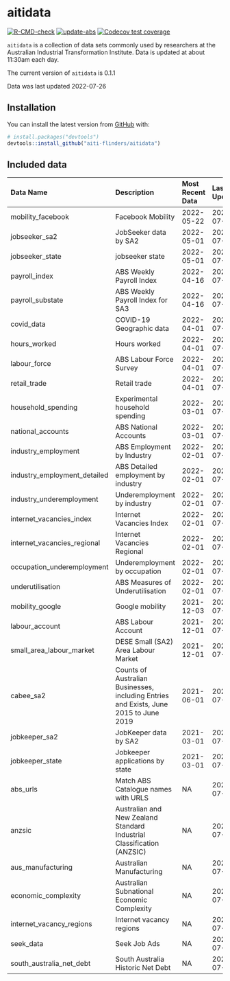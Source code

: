 
<!-- README.md is generated from README.Rmd. Please edit that file -->

# aitidata

<!-- badges: start -->

[![R-CMD-check](https://github.com/aiti-flinders/aitidata/actions/workflows/R-CMD-check.yaml/badge.svg?branch=data_prep)](https://github.com/aiti-flinders/aitidata/actions/workflows/R-CMD-check.yaml)
[![update-abs](https://github.com/aiti-flinders/aitidata/workflows/update-abs/badge.svg)](https://github.com/aiti-flinders/aitidata/actions)
[![Codecov test
coverage](https://codecov.io/gh/aiti-flinders/aitidata/branch/master/graph/badge.svg)](https://app.codecov.io/gh/aiti-flinders/aitidata?branch=master)
<!-- badges: end -->

`aitidata` is a collection of data sets commonly used by researchers at
the Australian Industrial Transformation Institute. Data is updated at
about 11:30am each day.

The current version of `aitidata` is 0.1.1

Data was last updated 2022-07-26

## Installation

You can install the latest version from [GitHub](https://github.com/)
with:

``` r
# install.packages("devtools")
devtools::install_github("aiti-flinders/aitidata")
```

## Included data

| Data Name                      | Description                                                                           | Most Recent Data | Last Updated |
| :----------------------------- | :------------------------------------------------------------------------------------ | :--------------- | :----------- |
| mobility\_facebook             | Facebook Mobility                                                                     | 2022-05-22       | 2022-07-26   |
| jobseeker\_sa2                 | JobSeeker data by SA2                                                                 | 2022-05-01       | 2022-07-26   |
| jobseeker\_state               | jobseeker state                                                                       | 2022-05-01       | 2022-07-26   |
| payroll\_index                 | ABS Weekly Payroll Index                                                              | 2022-04-16       | 2022-07-26   |
| payroll\_substate              | ABS Weekly Payroll Index for SA3                                                      | 2022-04-16       | 2022-07-26   |
| covid\_data                    | COVID-19 Geographic data                                                              | 2022-04-01       | 2022-07-26   |
| hours\_worked                  | Hours worked                                                                          | 2022-04-01       | 2022-07-26   |
| labour\_force                  | ABS Labour Force Survey                                                               | 2022-04-01       | 2022-07-26   |
| retail\_trade                  | Retail trade                                                                          | 2022-04-01       | 2022-07-26   |
| household\_spending            | Experimental household spending                                                       | 2022-03-01       | 2022-07-26   |
| national\_accounts             | ABS National Accounts                                                                 | 2022-03-01       | 2022-07-26   |
| industry\_employment           | ABS Employment by Industry                                                            | 2022-02-01       | 2022-07-26   |
| industry\_employment\_detailed | ABS Detailed employment by industry                                                   | 2022-02-01       | 2022-07-26   |
| industry\_underemployment      | Underemployment by industry                                                           | 2022-02-01       | 2022-07-26   |
| internet\_vacancies\_index     | Internet Vacancies Index                                                              | 2022-02-01       | 2022-07-26   |
| internet\_vacancies\_regional  | Internet Vacancies Regional                                                           | 2022-02-01       | 2022-07-26   |
| occupation\_underemployment    | Underemployment by occupation                                                         | 2022-02-01       | 2022-07-26   |
| underutilisation               | ABS Measures of Underutilisation                                                      | 2022-02-01       | 2022-07-26   |
| mobility\_google               | Google mobility                                                                       | 2021-12-03       | 2022-07-26   |
| labour\_account                | ABS Labour Account                                                                    | 2021-12-01       | 2022-07-26   |
| small\_area\_labour\_market    | DESE Small (SA2) Area Labour Market                                                   | 2021-12-01       | 2022-07-26   |
| cabee\_sa2                     | Counts of Australian Businesses, including Entries and Exists, June 2015 to June 2019 | 2021-06-01       | 2022-07-26   |
| jobkeeper\_sa2                 | JobKeeper data by SA2                                                                 | 2021-03-01       | 2022-07-26   |
| jobkeeper\_state               | Jobkeeper applications by state                                                       | 2021-03-01       | 2022-07-26   |
| abs\_urls                      | Match ABS Catalogue names with URLS                                                   | NA               | 2022-07-26   |
| anzsic                         | Australian and New Zealand Standard Industrial Classification (ANZSIC)                | NA               | 2022-07-26   |
| aus\_manufacturing             | Australian Manufacturing                                                              | NA               | 2022-07-26   |
| economic\_complexity           | Australian Subnational Economic Complexity                                            | NA               | 2022-07-26   |
| internet\_vacancy\_regions     | Internet vacancy regions                                                              | NA               | 2022-07-26   |
| seek\_data                     | Seek Job Ads                                                                          | NA               | 2022-07-26   |
| south\_australia\_net\_debt    | South Australia Historic Net Debt                                                     | NA               | 2022-07-26   |
